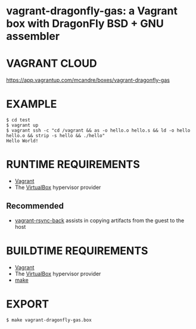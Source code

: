 # vagrant-dragonfly-gas: a Vagrant box with DragonFly BSD + GNU assembler

# VAGRANT CLOUD

https://app.vagrantup.com/mcandre/boxes/vagrant-dragonfly-gas

# EXAMPLE

```console
$ cd test
$ vagrant up
$ vagrant ssh -c "cd /vagrant && as -o hello.o hello.s && ld -o hello hello.o && strip -s hello && ./hello"
Hello World!
```

# RUNTIME REQUIREMENTS

* [Vagrant](https://www.vagrantup.com)
* The [VirtualBox](https://www.virtualbox.org) hypervisor provider

## Recommended

* [vagrant-rsync-back](https://github.com/smerrill/vagrant-rsync-back) assists in copying artifacts from the guest to the host

# BUILDTIME REQUIREMENTS

* [Vagrant](https://www.vagrantup.com)
* The [VirtualBox](https://www.virtualbox.org) hypervisor provider
* [make](https://www.gnu.org/software/make/)

# EXPORT

```console
$ make vagrant-dragonfly-gas.box
```
